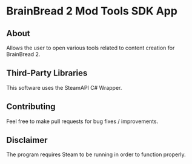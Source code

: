 # BrainBread 2 Mod Tools SDK App

## About
Allows the user to open various tools related to content creation for BrainBread 2.

## Third-Party Libraries
This software uses the SteamAPI C# Wrapper.

## Contributing
Feel free to make pull requests for bug fixes / improvements.

## Disclaimer
The program requires Steam to be running in order to function properly.
